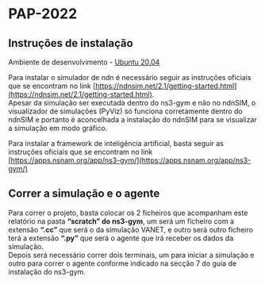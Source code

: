 # PAP-2022

## Instruções de instalação
Ambiente de desenvolvimento - [Ubuntu 20.04](https://releases.ubuntu.com/20.04/)  
  
Para instalar o simulador de ndn é necessário seguir as instruções oficiais que se encontram no link [https://ndnsim.net/2.1/getting-started.html](https://ndnsim.net/2.1/getting-started.html).  
Apesar da simulação ser executada dentro do ns3-gym e não no ndnSIM, o visualizador de simulações (PyViz) só funciona corretamente dentro do ndnSIM
e portanto é aconcelhada a instalação do ndnSIM para se visualizar a simulação em modo gráfico.
  
Para instalar a framework de inteligência artificial, basta seguir as instruções oficiais que se encontram no link [https://apps.nsnam.org/app/ns3-gym/](https://apps.nsnam.org/app/ns3-gym/)  
## Correr a simulação e o agente
Para correr o projeto, basta colocar os 2 ficheiros que acompanham este relatório na pasta **“scratch” do ns3-gym**, um será um ficheiro com a extensão **“.cc”** 
que será o da simulação VANET, e outro será outro ficheiro terá a extensão **“.py”** que será o agente que irá receber os dados da simulação.  
Depois será necessário correr dois terminais, um para iniciar a simulação e outro para correr o agente conforme indicado 
na secção 7 do guia de instalação do ns3-gym.
